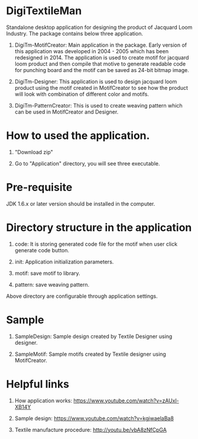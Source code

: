 # DigiTextileMan
Standalone desktop application for designing the product of Jacquard Loom Industry. The package contains below three application.

1. DigiTm-MotifCreator: Main application in the package. Early version of this application was developed in 2004 - 2005 which has been redesigned in 2014. The application is used to create motif for jacquard loom product and then compile that motive to generate readable code for punching board and the motif can be saved as 24-bit bitmap image.

2. DigiTm-Designer: This application is used to design jacquard loom product using the motif created in MotifCreator to see how the product will look with combination of different color and motifs.

3. DigiTm-PatternCreator: This is used to create weaving pattern which can be used in MotifCreator and Designer.

# How to used the application.

1. "Download zip"

2. Go to "Application" directory, you will see three executable.

# Pre-requisite
JDK 1.6.x or later version should be installed in the computer.
  
# Directory structure in the application

1. code: It is storing generated code file for the motif when user click generate code button.

2. init: Application initialization parameters.

3. motif: save motif to library.

4. pattern: save weaving pattern.

Above directory are configurable through application settings.

# Sample 
1. SampleDesign: Sample design created by Textile Designer using designer.

2. SampleMotif: Sample motifs created by Textile designer using MotifCreator.



# Helpful links

1. How application works:
https://www.youtube.com/watch?v=zAUxl-XB14Y

2. Sample design: 
https://www.youtube.com/watch?v=kgjwaelaBa8

3. Textile manufacture procedure: 
http://youtu.be/vbA8zNfCpGA


